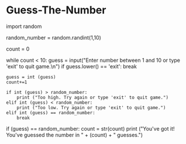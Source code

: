 # Guess-The-Number

import random

random_number = random.randint(1,10)


count = 0

while count < 10:
    guess = input("Enter number between 1 and 10 or type 'exit' to quit game.\n")
    if guess.lower() == 'exit':
        break

    guess = int (guess)
    count+=1

    if int (guess) > random_number:
        print ("Too high. Try again or type 'exit' to quit game.")
    elif int (guess) < random_number:
        print ("Too low. Try again or type 'exit' to quit game.")
    elif int (guess) == random_number:
        break
if (guess) == random_number:
    count = str(count)
    print ("You've got it! You've guessed the number in " + (count) + " guesses.")
